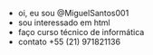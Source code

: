 - oi, eu sou @MiguelSantos001
- sou interessado em html
- faço curso técnico de informática 
- contato +55 (21) 971821136

